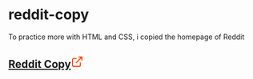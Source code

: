 # reddit-copy
To practice more with HTML and CSS, i copied the homepage of Reddit

## <a href="https://reddit-copy-nine.vercel.app"> Reddit Copy<svg xmlns="http://www.w3.org/2000/svg" width="25" height="25" viewBox="0 0 24 24" fill="none" stroke="#ff4500" stroke-width="2" stroke-linecap="round" stroke-linejoin="round"><g fill="none" fill-rule="evenodd"><path d="M18 14v5a2 2 0 0 1-2 2H5a2 2 0 0 1-2-2V8c0-1.1.9-2 2-2h5M15 3h6v6M10 14L20.2 3.8"/></g></svg></a>
